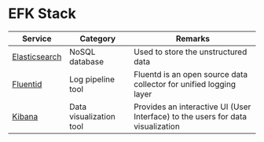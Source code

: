 # EFK Stack

| Service                                                                         | Category                | Remarks                                                                         |
|---------------------------------------------------------------------------------|-------------------------|---------------------------------------------------------------------------------|
| [Elasticsearch](../3_DatabaseServices/Search-Databases/ElasticSearch/Readme.md) | NoSQL database          | Used to store the unstructured data                                             |
| [Fluentid](https://www.fluentd.org/)                                            | Log pipeline tool       | Fluentd is an open source data collector for unified logging layer                                                 |
| [Kibana](https://www.elastic.co/kibana/)                                        | Data visualization tool | Provides an interactive UI (User Interface) to the users for data visualization |